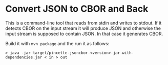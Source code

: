 # Convert JSON to CBOR and Back

This is a command-line tool that reads from stdin and writes to stdout. If it detects CBOR on the input stream it will produce JSON and otherwise the input stream is supposed to contain JSON. In that case it generates CBOR.

Build it with ```mvn package``` and the run it as follows:

```
> java -jar target/pincette-jsoncbor-<version>-jar-with-dependencies.jar < in > out
```
